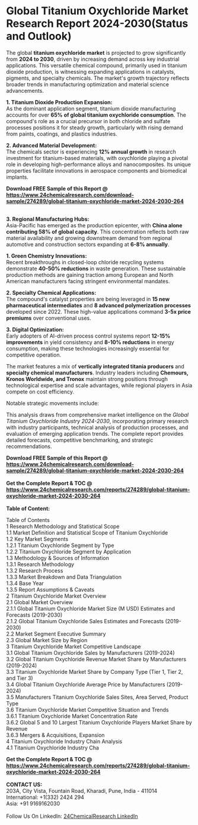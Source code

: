 <h1>Global Titanium Oxychloride Market Research Report 2024-2030(Status and Outlook)</h1><p>The global <strong>titanium oxychloride market</strong> is projected to grow significantly from <strong>2024 to 2030</strong>, driven by increasing demand across key industrial applications. This versatile chemical compound, primarily used in titanium dioxide production, is witnessing expanding applications in catalysts, pigments, and specialty chemicals. The market's growth trajectory reflects broader trends in manufacturing optimization and material science advancements.</p><p><strong>1. Titanium Dioxide Production Expansion:</strong><br>
As the dominant application segment, titanium dioxide manufacturing accounts for over <strong>65% of global titanium oxychloride consumption</strong>. The compound's role as a crucial precursor in both chloride and sulfate processes positions it for steady growth, particularly with rising demand from paints, coatings, and plastics industries.</p><p><strong>2. Advanced Material Development:</strong><br>
The chemicals sector is experiencing <strong>12% annual growth</strong> in research investment for titanium-based materials, with oxychloride playing a pivotal role in developing high-performance alloys and nanocomposites. Its unique properties facilitate innovations in aerospace components and biomedical implants.</p><div><b>Download FREE Sample of this Report @ 
            <a href="https://www.24chemicalresearch.com/download-sample/274289/global-titanium-oxychloride-market-2024-2030-264">
            https://www.24chemicalresearch.com/download-sample/274289/global-titanium-oxychloride-market-2024-2030-264</a></b></div><br><p><strong>3. Regional Manufacturing Hubs:</strong><br>
Asia-Pacific has emerged as the production epicenter, with <strong>China alone contributing 58% of global capacity</strong>. This concentration reflects both raw material availability and growing downstream demand from regional automotive and construction sectors expanding at <strong>6-8% annually</strong>.</p><p><strong>1. Green Chemistry Innovations:</strong><br>
Recent breakthroughs in closed-loop chloride recycling systems demonstrate <strong>40-50% reductions</strong> in waste generation. These sustainable production methods are gaining traction among European and North American manufacturers facing stringent environmental mandates.</p><p><strong>2. Specialty Chemical Applications:</strong><br>
The compound's catalyst properties are being leveraged in <strong>15 new pharmaceutical intermediates</strong> and <strong>8 advanced polymerization processes</strong> developed since 2022. These high-value applications command <strong>3-5x price premiums</strong> over conventional uses.</p><p><strong>3. Digital Optimization:</strong><br>
Early adopters of AI-driven process control systems report <strong>12-15% improvements</strong> in yield consistency and <strong>8-10% reductions</strong> in energy consumption, making these technologies increasingly essential for competitive operation.</p><p>The market features a mix of <strong>vertically integrated titania producers</strong> and <strong>specialty chemical manufacturers</strong>. Industry leaders including <strong>Chemours, Kronos Worldwide, and Tronox</strong> maintain strong positions through technological expertise and scale advantages, while regional players in Asia compete on cost efficiency.</p><p>Notable strategic movements include:</p><p>This analysis draws from comprehensive market intelligence on the <em>Global Titanium Oxychloride Industry 2024-2030</em>, incorporating primary research with industry participants, technical analysis of production processes, and evaluation of emerging application trends. The complete report provides detailed forecasts, competitive benchmarking, and strategic recommendations.</p><div><b>Download FREE Sample of this Report @ 
            <a href="https://www.24chemicalresearch.com/download-sample/274289/global-titanium-oxychloride-market-2024-2030-264">
            https://www.24chemicalresearch.com/download-sample/274289/global-titanium-oxychloride-market-2024-2030-264</a></b></div><br><div><b>Get the Complete Report & TOC @ 
            <a href="https://www.24chemicalresearch.com/reports/274289/global-titanium-oxychloride-market-2024-2030-264">
            https://www.24chemicalresearch.com/reports/274289/global-titanium-oxychloride-market-2024-2030-264</a></b></div><br>
            <b>Table of Content:</b><p>Table of Contents<br />
1 Research Methodology and Statistical Scope<br />
1.1 Market Definition and Statistical Scope of Titanium Oxychloride<br />
1.2 Key Market Segments<br />
1.2.1 Titanium Oxychloride Segment by Type<br />
1.2.2 Titanium Oxychloride Segment by Application<br />
1.3 Methodology & Sources of Information<br />
1.3.1 Research Methodology<br />
1.3.2 Research Process<br />
1.3.3 Market Breakdown and Data Triangulation<br />
1.3.4 Base Year<br />
1.3.5 Report Assumptions & Caveats<br />
2 Titanium Oxychloride Market Overview<br />
2.1 Global Market Overview<br />
2.1.1 Global Titanium Oxychloride Market Size (M USD) Estimates and Forecasts (2019-2030)<br />
2.1.2 Global Titanium Oxychloride Sales Estimates and Forecasts (2019-2030)<br />
2.2 Market Segment Executive Summary<br />
2.3 Global Market Size by Region<br />
3 Titanium Oxychloride Market Competitive Landscape<br />
3.1 Global Titanium Oxychloride Sales by Manufacturers (2019-2024)<br />
3.2 Global Titanium Oxychloride Revenue Market Share by Manufacturers (2019-2024)<br />
3.3 Titanium Oxychloride Market Share by Company Type (Tier 1, Tier 2, and Tier 3)<br />
3.4 Global Titanium Oxychloride Average Price by Manufacturers (2019-2024)<br />
3.5 Manufacturers Titanium Oxychloride Sales Sites, Area Served, Product Type<br />
3.6 Titanium Oxychloride Market Competitive Situation and Trends<br />
3.6.1 Titanium Oxychloride Market Concentration Rate<br />
3.6.2 Global 5 and 10 Largest Titanium Oxychloride Players Market Share by Revenue<br />
3.6.3 Mergers & Acquisitions, Expansion<br />
4 Titanium Oxychloride Industry Chain Analysis<br />
4.1 Titanium Oxychloride Industry Cha</p><div><b>Get the Complete Report & TOC @ 
            <a href="https://www.24chemicalresearch.com/reports/274289/global-titanium-oxychloride-market-2024-2030-264">
            https://www.24chemicalresearch.com/reports/274289/global-titanium-oxychloride-market-2024-2030-264</a></b></div><br><b>CONTACT US:</b><br>
            203A, City Vista, Fountain Road, Kharadi, Pune, India - 411014<br>
            International: +1(332) 2424 294<br>
            Asia: +91 9169162030 <br><br>
            Follow Us On LinkedIn: <a href="https://www.linkedin.com/company/24chemicalresearch/">24ChemicalResearch LinkedIn</a>